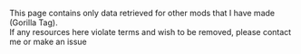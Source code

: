 This page contains only data retrieved for other mods that I have made (Gorilla Tag).<br>
If any resources here violate terms and wish to be removed, please contact me or make an issue
